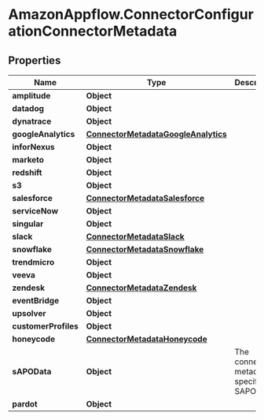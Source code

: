 # AmazonAppflow.ConnectorConfigurationConnectorMetadata

## Properties

Name | Type | Description | Notes
------------ | ------------- | ------------- | -------------
**amplitude** | **Object** |  | [optional] 
**datadog** | **Object** |  | [optional] 
**dynatrace** | **Object** |  | [optional] 
**googleAnalytics** | [**ConnectorMetadataGoogleAnalytics**](ConnectorMetadataGoogleAnalytics.md) |  | [optional] 
**inforNexus** | **Object** |  | [optional] 
**marketo** | **Object** |  | [optional] 
**redshift** | **Object** |  | [optional] 
**s3** | **Object** |  | [optional] 
**salesforce** | [**ConnectorMetadataSalesforce**](ConnectorMetadataSalesforce.md) |  | [optional] 
**serviceNow** | **Object** |  | [optional] 
**singular** | **Object** |  | [optional] 
**slack** | [**ConnectorMetadataSlack**](ConnectorMetadataSlack.md) |  | [optional] 
**snowflake** | [**ConnectorMetadataSnowflake**](ConnectorMetadataSnowflake.md) |  | [optional] 
**trendmicro** | **Object** |  | [optional] 
**veeva** | **Object** |  | [optional] 
**zendesk** | [**ConnectorMetadataZendesk**](ConnectorMetadataZendesk.md) |  | [optional] 
**eventBridge** | **Object** |  | [optional] 
**upsolver** | **Object** |  | [optional] 
**customerProfiles** | **Object** |  | [optional] 
**honeycode** | [**ConnectorMetadataHoneycode**](ConnectorMetadataHoneycode.md) |  | [optional] 
**sAPOData** | **Object** |  The connector metadata specific to SAPOData.  | [optional] 
**pardot** | **Object** |  | [optional] 


